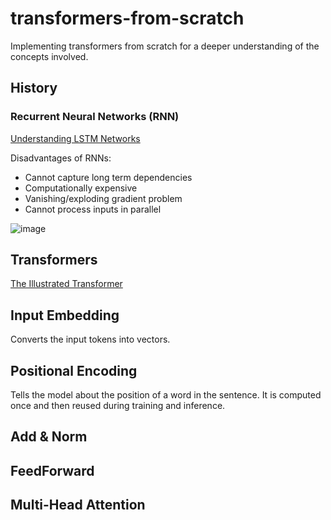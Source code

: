 # transformers-from-scratch

Implementing transformers from scratch for a deeper understanding of the concepts involved.

## History

### Recurrent Neural Networks (RNN)

[Understanding LSTM Networks](https://colah.github.io/posts/2015-08-Understanding-LSTMs/)

Disadvantages of RNNs:
- Cannot capture long term dependencies
- Computationally expensive
- Vanishing/exploding gradient problem
- Cannot process inputs in parallel

![image](https://github.com/aniket-mish/transformers-from-scratch/assets/71699313/65bc8013-dd6e-4d81-9bf8-f813ace2d977)

## Transformers

[The Illustrated Transformer](https://jalammar.github.io/illustrated-transformer/)

## Input Embedding
Converts the input tokens into vectors.

## Positional Encoding
Tells the model about the position of a word in the sentence. It is computed once and then reused during training and inference.

## Add & Norm

## FeedForward

## Multi-Head Attention